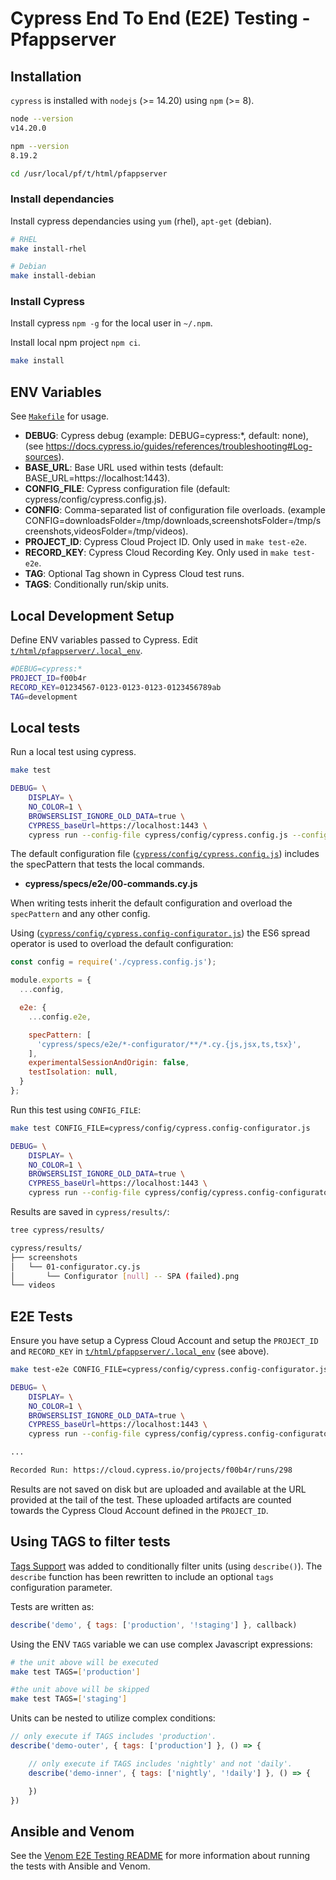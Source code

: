 # Cypress End To End (E2E) Testing - Pfappserver

## Installation

 `cypress` is installed with `nodejs` (>= 14.20) using `npm` (>= 8).

```bash
node --version
v14.20.0

npm --version
8.19.2

cd /usr/local/pf/t/html/pfappserver
```


### Install dependancies

Install cypress dependancies using `yum` (rhel), `apt-get` (debian).

```bash
# RHEL
make install-rhel

# Debian
make install-debian
```

### Install Cypress

Install cypress `npm -g` for the local user in `~/.npm`.

Install local npm project `npm ci`.

```bash
make install
```

## ENV Variables

See [`Makefile`](Makefile) for usage.

* __DEBUG__: Cypress debug (example: DEBUG=cypress:*, default: none), (see https://docs.cypress.io/guides/references/troubleshooting#Log-sources).
* __BASE_URL__: Base URL used within tests (default: BASE_URL=https://localhost:1443).
* __CONFIG_FILE__: Cypress configuration file (default: cypress/config/cypress.config.js).
* __CONFIG__: Comma-separated list of configuration file overloads. (example CONFIG=downloadsFolder=/tmp/downloads,screenshotsFolder=/tmp/screenshots,videosFolder=/tmp/videos).
* __PROJECT_ID__: Cypress Cloud Project ID. Only used in `make test-e2e`.
* __RECORD_KEY__: Cypress Cloud Recording Key. Only used in `make test-e2e`.
* __TAG__: Optional Tag shown in Cypress Cloud test runs.
* __TAGS__: Conditionally run/skip units.

## Local Development Setup

Define ENV variables passed to Cypress. Edit [`t/html/pfappserver/.local_env`](.local_env).

```bash
#DEBUG=cypress:*
PROJECT_ID=f00b4r
RECORD_KEY=01234567-0123-0123-0123-0123456789ab
TAG=development
```

## Local tests

Run a local test using cypress.

```bash
make test

DEBUG= \
	DISPLAY= \
	NO_COLOR=1 \
	BROWSERSLIST_IGNORE_OLD_DATA=true \
	CYPRESS_baseUrl=https://localhost:1443 \
	cypress run --config-file cypress/config/cypress.config.js --config env={} --e2e --headless --env tags=[] ; \
```

The default configuration file ([`cypress/config/cypress.config.js`](cypress/config/cypress.config.js)) includes the specPattern that tests the local commands.

* __cypress/specs/e2e/00-commands.cy.js__

When writing tests inherit the default configuration and overload the `specPattern` and any other config.

Using ([`cypress/config/cypress.config-configurator.js`](cypress/config/cypress.config-configurator.js)) the ES6 spread operator is used to overload the default configuration:

```javascript
const config = require('./cypress.config.js');

module.exports = {
  ...config,

  e2e: {
    ...config.e2e,

    specPattern: [
      'cypress/specs/e2e/*-configurator/**/*.cy.{js,jsx,ts,tsx}',
    ],
    experimentalSessionAndOrigin: false,
    testIsolation: null,
  }
};
```

Run this test using `CONFIG_FILE`:

```bash
make test CONFIG_FILE=cypress/config/cypress.config-configurator.js

DEBUG= \
	DISPLAY= \
	NO_COLOR=1 \
	BROWSERSLIST_IGNORE_OLD_DATA=true \
	CYPRESS_baseUrl=https://localhost:1443 \
	cypress run --config-file cypress/config/cypress.config-configurator.js --config env={} --e2e --headless --env tags=[] ; \
```

Results are saved in `cypress/results/`:

```bash
tree cypress/results/

cypress/results/
├── screenshots
│   └── 01-configurator.cy.js
│       └── Configurator [null] -- SPA (failed).png
└── videos
```

## E2E Tests

Ensure you have setup a Cypress Cloud Account and setup the `PROJECT_ID` and `RECORD_KEY` in [`t/html/pfappserver/.local_env`](.local_env) (see above).

```bash
make test-e2e CONFIG_FILE=cypress/config/cypress.config-configurator.js

DEBUG= \
	DISPLAY= \
	NO_COLOR=1 \
	BROWSERSLIST_IGNORE_OLD_DATA=true \
	CYPRESS_baseUrl=https://localhost:1443 \
	cypress run --config-file cypress/config/cypress.config-configurator.js --config projectId=f00b4r,env={} --e2e --ci-build-id $(openssl rand -hex 16) --headless --parallel --record --key 01234567-0123-0123-0123-0123456789ab --tag development --env tags=[] ; \

...

Recorded Run: https://cloud.cypress.io/projects/f00b4r/runs/298
```

Results are not saved on disk but are uploaded and available at the URL provided at the tail of the test. These uploaded artifacts are counted towards the Cypress Cloud Account defined in the `PROJECT_ID`.

## Using TAGS to filter tests

[Tags Support](./cypress/support/filter.js) was added to conditionally filter units (using `describe()`). The `describe` function has been rewritten to include an optional `tags` configuration parameter.

Tests are written as:

```js
describe('demo', { tags: ['production', '!staging'] }, callback)
```

Using the ENV `TAGS` variable we can use complex Javascript expressions:

```bash
# the unit above will be executed
make test TAGS=['production']

#the unit above will be skipped
make test TAGS=['staging']
```

Units can be nested to utilize complex conditions:

```js
// only execute if TAGS includes 'production'.
describe('demo-outer', { tags: ['production'] }, () => {

	// only execute if TAGS includes 'nightly' and not 'daily'.
	describe('demo-inner', { tags: ['nightly', '!daily'] }, () => {

	})
})
```

## Ansible and Venom

See the [Venom E2E Testing README](../../../t/venom/scenarios/pfappserver/README.md) for more information about running the tests with Ansible and Venom.
